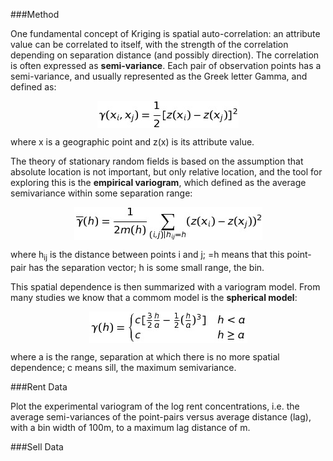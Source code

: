###Method

One fundamental concept of Kriging is spatial auto-correlation: an attribute value can be correlated to itself, with the strength of the correlation depending on separation distance (and possibly direction). The correlation is often expressed as **semi-variance**. Each pair of observation points has a semi-variance, and usually represented as the Greek letter Gamma, and defined as:

<p align="center"><img align="center" src="gamma.jpg"></p>

where x is a geographic point and z(x) is its attribute value.

The theory of stationary random fields is based on the assumption that absolute location is not important, but only relative location, and the tool for exploring this is the **empirical variogram**, which defined as the average semivariance within some separation range: 

<p align="center"><img align="center" src="variogram.jpg"></p>

where h<sub>ij</sub> is the distance between points i and j; =h means that this point-pair has the separation vector; h is some small range, the bin.

This spatial dependence is then summarized with a variogram model. From many studies we know that a commom model is the **spherical model**:

<p align="center"><img align="center" src="spherical.jpg"></p>

where a is the range, separation at which there is no more spatial dependence; c means sill, the maximum semivariance. 

###Rent Data

Plot the experimental variogram of the log rent concentrations, i.e. the average semi-variances of the point-pairs versus average distance (lag), with a bin width of 100m, to a maximum lag distance of m.


###Sell Data